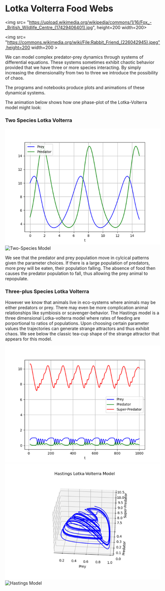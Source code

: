 # Lotka Volterra Food Webs

<img src= "https://upload.wikimedia.org/wikipedia/commons/1/16/Fox_-_British_Wildlife_Centre_(17429406401).jpg", height=200 width=200>

<img src= "https://commons.wikimedia.org/wiki/File:Rabbit_Friend_(226042945).jpeg",height=200 width=200 >
           
We can model complex predator-prey dynamics through systems of differential equations. These systems sometimes exhibit chaotic behavior provided that we have three or more species interacting. By simply increasing the dimensionality from two to three we introduce the possibility of chaos.

The programs and notebooks produce plots and animations of these dynamical systems. 

The animation below shows how one phase-plot of the Lotka-Volterra model might look:
### Two Species Lotka Volterra 
 <img src="https://github.com/RCSimpson/LotkaVolterraFoodWebs/blob/master/Images/Lotka_Volterra_Time.png" alt="Two-Species Model"> 

 <img src="https://github.com/RCSimpson/LotkaVolterraFoodWebs/blob/master/Images/lotkaVolterra2.gif" alt="Two-Species Model"> 

We see that the predator and prey population move in cylcical patterns given the parameter choices. If there is a large population of predators, more prey will be eaten, their population falling. The absence of food then causes the predator population to fall, thus allowing the prey animal to repopulate. 

### Three-plus Species Lotka Volterra 

However we know that animals live in eco-systems where animals may be either predators or prey. There may even be more complication animal relationships like symbiosis or scavenger-behavior. The Hastings model is a three dimensional Lotka-volterra model where rates of feeding are porportional to ratios of populations. Upon choosing certain parameter values the trajectories can generate strange attractors and thus exhibit chaos. We see below the classic tea-cup shape of the strange attractor that appears for this model. 

 <img src="https://github.com/RCSimpson/LotkaVolterraFoodWebs/blob/master/Images/Hastings_time.png" alt="Hastings Model"> 

 <img src="https://github.com/RCSimpson/LotkaVolterraFoodWebs/blob/master/Images/Hastings_phase.png" alt="Hastings Model"> 
 
 <img src="https://github.com/RCSimpson/LotkaVolterraFoodWebs/blob/master/Images/lotkaVolterra3.gif" alt="Hastings Model"> 

